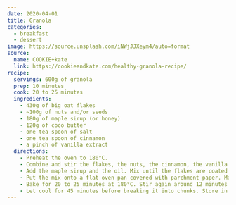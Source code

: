 ```yaml
---
date: 2020-04-01
title: Granola
categories:
  - breakfast
  - dessert
image: https://source.unsplash.com/iNWjJJXeym4/auto=format
source:
  name: COOKIE+kate
  link: https://cookieandkate.com/healthy-granola-recipe/
recipe:
  servings: 600g of granola
  prep: 10 minutes
  cook: 20 to 25 minutes
  ingredients:
    - 430g of big oat flakes
    - ~100g of nuts and/or seeds
    - 180g of maple sirup (or honey)
    - 120g of coco butter
    - one tea spoon of salt
    - one tea spoon of cinnamon
    - a pinch of vanilla extract
  directions:
    - Preheat the oven to 180°C.
    - Combine and stir the flakes, the nuts, the cinnamon, the vanilla extract and the salt.
    - Add the maple sirup and the oil. Mix until the flakes are coated with the mixture.
    - Put the mix onto a flat oven pan covered with parchment paper. Make sure it is well spread.
    - Bake for 20 to 25 minutes at 180°C. Stir again around 12 minutes in to make sure the granola bakes evenly. Spread it again and press on it to help big chunks form.
    - Let cool for 45 minutes before breaking it into chunks. Store in an air-tight container.
---
```

